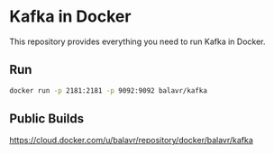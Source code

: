 Kafka in Docker
===

This repository provides everything you need to run Kafka in Docker.

Run
---

```bash
docker run -p 2181:2181 -p 9092:9092 balavr/kafka
```

Public Builds
---
https://cloud.docker.com/u/balavr/repository/docker/balavr/kafka
